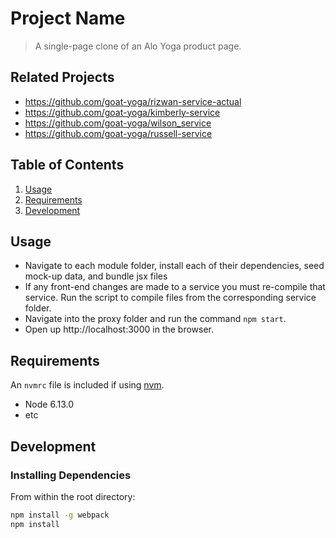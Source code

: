 # Project Name

> A single-page clone of an Alo Yoga product page.

## Related Projects

  - https://github.com/goat-yoga/rizwan-service-actual
  - https://github.com/goat-yoga/kimberly-service
  - https://github.com/goat-yoga/wilson_service
  - https://github.com/goat-yoga/russell-service

## Table of Contents

1. [Usage](#Usage)
2. [Requirements](#requirements)
3. [Development](#development)

## Usage

- Navigate to each module folder, install each of their dependencies, seed mock-up data, and bundle jsx files
- If any front-end changes are made to a service you must re-compile that service. Run the script to compile files from the corresponding service folder.
- Navigate into the proxy folder and run the command `npm start`.
- Open up http://localhost:3000 in the browser.

## Requirements

An `nvmrc` file is included if using [nvm](https://github.com/creationix/nvm).

- Node 6.13.0
- etc

## Development

### Installing Dependencies

From within the root directory:

```sh
npm install -g webpack
npm install
```

